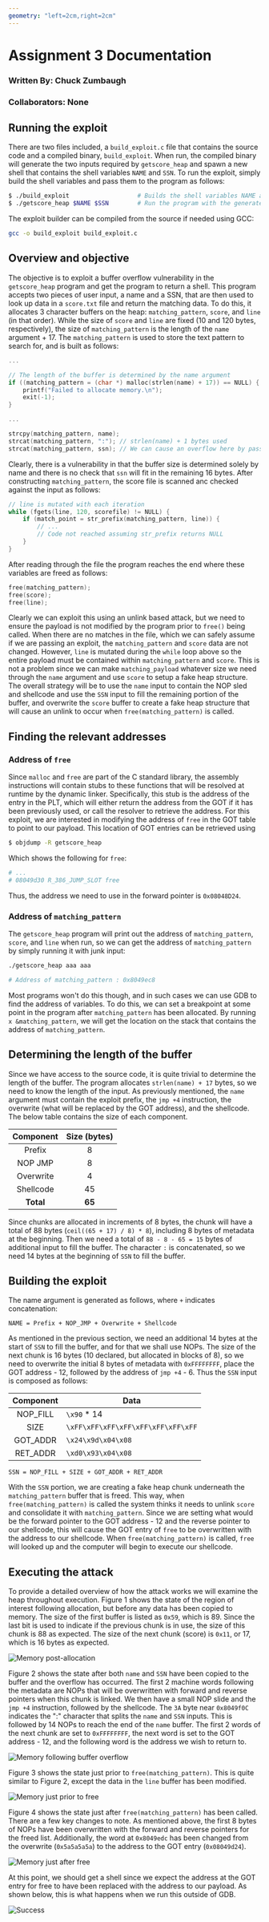 ```yaml
---
geometry: "left=2cm,right=2cm"
---
```

# Assignment 3 Documentation
### Written By: Chuck Zumbaugh
### Collaborators: None

## Running the exploit
There are two files included, a `build_exploit.c` file that contains the source code and a compiled binary, `build_exploit`. When run, the compiled binary will generate the two inputs required by `getscore_heap` and spawn a new shell that contains the shell variables `NAME` and `SSN`. To run the exploit, simply build the shell variables and pass them to the program as follows:
```sh
$ ./build_exploit                   # Builds the shell variables NAME and SSN
$ ./getscore_heap $NAME $SSN        # Run the program with the generated inputs
```

The exploit builder can be compiled from the source if needed using GCC:
```sh
gcc -o build_exploit build_exploit.c
```

## Overview and objective
The objective is to exploit a buffer overflow vulnerability in the `getscore_heap` program and get the program to return a shell. This program accepts two pieces of user input, a name and a SSN, that are then used to look up data in a `score.txt` file and return the matching data. To do this, it allocates 3 character buffers on the heap: `matching_pattern`, `score`, and `line` (in that order). While the size of `score` and `line` are fixed (10 and 120 bytes, respectively), the size of `matching_pattern` is the length of the `name` argument + 17. The `matching_pattern` is used to store the text pattern to search for, and is built as follows:
```c
...

// The length of the buffer is determined by the name argument
if ((matching_pattern = (char *) malloc(strlen(name) + 17)) == NULL) {
    printf("Failed to allocate memory.\n");
    exit(-1);
}

...

strcpy(matching_pattern, name); 
strcat(matching_pattern, ":"); // strlen(name) + 1 bytes used
strcat(matching_pattern, ssn); // We can cause an overflow here by passing > 16 bytes
```

Clearly, there is a vulnerability in that the buffer size is determined solely by name and there is no check that `ssn` will fit in the remaining 16 bytes. After constructing `matching_pattern`, the score file is scanned anc checked against the input as follows:
```c
// line is mutated with each iteration
while (fgets(line, 120, scorefile) != NULL) {
    if (match_point = str_prefix(matching_pattern, line)) {
        // ... 
        // Code not reached assuming str_prefix returns NULL
    }
}
```

After reading through the file the program reaches the end where these variables are freed as follows:
```c
free(matching_pattern);
free(score);
free(line);
```

Clearly we can exploit this using an unlink based attack, but we need to ensure the payload is not modified by the program prior to `free()` being called. When there are no matches in the file, which we can safely assume if we are passing an exploit, the `matching_pattern` and `score` data are not changed. However, `line` is mutated during the `while` loop above so the entire payload must be contained within `matching_pattern` and `score`. This is not a problem since we can make `matching_payload` whatever size we need through the `name` argument and use `score` to setup a fake heap structure. The overall strategy will be to use the `name` input to contain the NOP sled and shellcode and use the `SSN` input to fill the remaining portion of the buffer, and overwrite the `score` buffer to create a fake heap structure that will cause an unlink to occur when `free(matching_pattern)` is called.

## Finding the relevant addresses
### Address of `free`
Since `malloc` and `free` are part of the C standard library, the assembly instructions will contain stubs to these functions that will be resolved at runtime by the dynamic linker. Specifically, this stub is the address of the entry in the PLT, which will either return the address from the GOT if it has been previously used, or call the resolver to retrieve the address. For this exploit, we are interested in modifying the address of `free` in the GOT table to point to our payload. This location of GOT entries can be retrieved using
```sh
$ objdump -R getscore_heap
``` 
Which shows the following for `free`:
```sh
# ...
# 08049d30 R_386_JUMP_SLOT free
```

Thus, the address we need to use in the forward pointer is `0x08048D24`.

### Address of `matching_pattern`
The `getscore_heap` program will print out the address of `matching_pattern`, `score`, and `line` when run, so we can get the address of `matching_pattern` by simply running it with junk input:
```sh
./getscore_heap aaa aaa

# Address of matching_pattern : 0x8049ec8
```

Most programs won't do this though, and in such cases we can use GDB to find the address of variables. To do this, we can set a breakpoint at some point in the program after `matching_pattern` has been allocated. By running `x &matching_pattern`, we will get the location on the stack that contains the address of `matching_pattern`.

## Determining the length of the buffer
Since we have access to the source code, it is quite trivial to determine the length of the buffer. The program allocates `strlen(name) + 17` bytes, so we need to know the length of the input. As previously mentioned, the `name` argument must contain the exploit prefix, the `jmp +4` instruction, the overwrite (what will be replaced by the GOT address), and the shellcode. The below table contains the size of each component.

|  Component      | Size (bytes)       |
| :-------------: | :----------------: |
| Prefix          | 8                  |
| NOP JMP         | 8                  |
| Overwrite       | 4                  |
| Shellcode       | 45                 |
| **Total**       | **65**             |

Since chunks are allocated in increments of 8 bytes, the chunk will have a total of 88 bytes (`ceil((65 + 17) / 8) * 8`), including 8 bytes of metadata at the beginning. Then we need a total of `88 - 8 - 65 = 15` bytes of additional input to fill the buffer. The character `:` is concatenated, so we need 14 bytes at the beginning of `SSN` to fill the buffer. 

## Building the exploit
The name argument is generated as follows, where `+` indicates concatenation:
```
NAME = Prefix + NOP_JMP + Overwrite + Shellcode
```

As mentioned in the previous section, we need an additional 14 bytes at the start of `SSN` to fill the buffer, and for that we shall use NOPs. The size of the next chunk is 16 bytes (10 declared, but allocated in blocks of 8), so we need to overwrite the initial 8 bytes of metadata with `0xFFFFFFFF`, place the GOT address - 12, followed by the address of `jmp +4` - 6. Thus the `SSN` input is composed as follows:

| Component | Data |
| :------:  | ---- |
| NOP_FILL | `\x90` * 14 |
| SIZE    | `\xFF\xFF\xFF\xFF\xFF\xFF\xFF\xFF` |
| GOT_ADDR | `\x24\x9d\x04\x08` |
| RET_ADDR | `\xd0\x93\x04\x08` |

```
SSN = NOP_FILL + SIZE + GOT_ADDR + RET_ADDR
```

With the `SSN` portion, we are creating a fake heap chunk underneath the `matching_pattern` buffer that is freed. This way, when `free(matching_pattern)` is called the system thinks it needs to unlink `score` and consolidate it with `matching_pattern`. Since we are setting what would be the forward pointer to the GOT address - 12 and the reverse pointer to our shellcode, this will cause the GOT entry of `free` to be overwritten with the address to our shellcode. When `free(matching_pattern)` is called, `free` will looked up and the computer will begin to execute our shellcode. 

## Executing the attack
To provide a detailed overview of how the attack works we will examine the heap throughout execution. Figure 1 shows the state of the region of interest following allocation, but before any data has been copied to memory. The size of the first buffer is listed as `0x59`, which is 89. Since the last bit is used to indicate if the previous chunk is in use, the size of this chunk is 88 as expected. The size of the next chunk (score) is `0x11`, or 17, which is 16 bytes as expected.

![Memory post-allocation](./allocated_memory.png)

Figure 2 shows the state after both `name` and `SSN` have been copied to the buffer and the overflow has occurred. The first 2 machine words following the metadata are NOPs that will be overwritten with forward and reverse pointers when this chunk is linked. We then have a small NOP slide and the `jmp +4` instruction, followed by the shellcode. The `3A` byte near `0x8049f0C` indicates the ":" character that splits the `name` and `SSN` inputs. This is followed by 14 NOPs to reach the end of the `name` buffer. The first 2 words of the next chunk are set to `0xFFFFFFFF`, the next word is set to the GOT address - 12, and the following word is the address we wish to return to.

![Memory following buffer overflow](./overflown_memory.png)

Figure 3 shows the state just prior to `free(matching_pattern)`. This is quite similar to Figure 2, except the data in the `line` buffer has been modified.

![Memory just prior to free](./before_free.png)

Figure 4 shows the state just after `free(matching_pattern)` has been called. There are a few key changes to note. As mentioned above, the first 8 bytes of NOPs have been overwritten with the forward and reverse pointers for the freed list. Additionally, the word at `0x8049edc` has been changed from the overwrite (`0x5a5a5a5a`) to the address to the GOT entry (`0x08049d24`).

![Memory just after free](./after_free.png)

At this point, we should get a shell since we expect the address at the GOT entry for free to have been replaced with the address to our payload. As shown below, this is what happens when we run this outside of GDB.

![Success](./success.png)